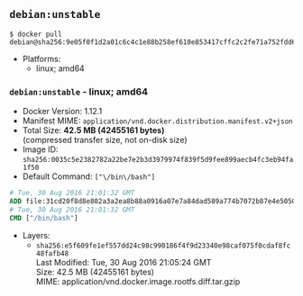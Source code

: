 ## `debian:unstable`

```console
$ docker pull debian@sha256:9e05f0f1d2a01c6c4c1e88b258ef610e853417cffc2c2fe71a752fdd6703277d
```

-	Platforms:
	-	linux; amd64

### `debian:unstable` - linux; amd64

-	Docker Version: 1.12.1
-	Manifest MIME: `application/vnd.docker.distribution.manifest.v2+json`
-	Total Size: **42.5 MB (42455161 bytes)**  
	(compressed transfer size, not on-disk size)
-	Image ID: `sha256:0035c5e2382782a22be7e2b3d3979974f839f5d9fee899aecb4fc3eb94fa1f50`
-	Default Command: `["\/bin\/bash"]`

```dockerfile
# Tue, 30 Aug 2016 21:01:32 GMT
ADD file:31cd20f8d8e802a3a2ea8b88a0916a07e7a84dad589a774b7072b87e4e50502c in / 
# Tue, 30 Aug 2016 21:01:32 GMT
CMD ["/bin/bash"]
```

-	Layers:
	-	`sha256:e5f609fe1ef557dd24c98c990186f4f9d23340e98caf075f0cdaf8fc48fafb48`  
		Last Modified: Tue, 30 Aug 2016 21:05:24 GMT  
		Size: 42.5 MB (42455161 bytes)  
		MIME: application/vnd.docker.image.rootfs.diff.tar.gzip
